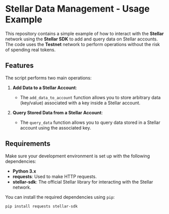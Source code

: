 # Stellar Data Management - Usage Example

This repository contains a simple example of how to interact with the **Stellar** network using the **Stellar SDK** to add and query data on Stellar accounts. The code uses the **Testnet** network to perform operations without the risk of spending real tokens.

## Features

The script performs two main operations:

1. **Add Data to a Stellar Account**:  
   - The `add_data_to_account` function allows you to store arbitrary data (key/value) associated with a key inside a Stellar account.
   
2. **Query Stored Data from a Stellar Account**:  
   - The `query_data` function allows you to query data stored in a Stellar account using the associated key.

## Requirements

Make sure your development environment is set up with the following dependencies:

- **Python 3.x**  
- **requests**: Used to make HTTP requests.  
- **stellar-sdk**: The official Stellar library for interacting with the Stellar network.  

You can install the required dependencies using `pip`:

```bash
pip install requests stellar-sdk
```
